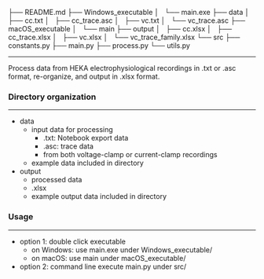 
├── README.md
├── Windows_executable
│   └── main.exe
├── data
│   ├── cc.txt
│   ├── cc_trace.asc
│   ├── vc.txt
│   └── vc_trace.asc
├── macOS_executable
│   └── main
├── output
│   ├── cc.xlsx
│   ├── cc_trace.xlsx
│   ├── vc.xlsx
│   └── vc_trace_family.xlsx
└── src
    ├── constants.py
    ├── main.py
    ├── process.py
    └── utils.py


---
Process data from HEKA electrophysiological recordings in .txt or .asc format, re-organize, and output in .xlsx format.

### Directory organization
---
* data
  * input data for processing
    * .txt: Notebook export data
    * .asc: trace data
    * from both voltage-clamp or current-clamp recordings
  * example data included in directory
* output
  * processed data
  * .xlsx
  * example output data included in directory

### Usage
-----
* option 1: double click executable
  * on Windows: use main.exe under Windows_executable/
  * on macOS: use main under macOS_executable/
* option 2: command line execute main.py under src/